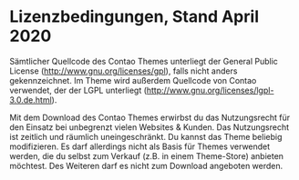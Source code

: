 # Lizenzbedingungen, Stand April 2020

Sämtlicher Quellcode des Contao Themes unterliegt der General Public License (http://www.gnu.org/licenses/gpl), falls nicht anders gekennzeichnet. Im Theme wird außerdem Quellcode von Contao verwendet, der der LGPL unterliegt (http://www.gnu.org/licenses/lgpl-3.0.de.html).

Mit dem Download des Contao Themes erwirbst du das Nutzungsrecht für den Einsatz bei unbegrenzt vielen Websites & Kunden. Das Nutzungsrecht ist zeitlich und räumlich uneingeschränkt. Du kannst das Theme beliebig modifizieren. Es darf allerdings nicht als Basis für Themes verwendet werden, die du selbst zum Verkauf (z.B. in einem Theme-Store) anbieten möchtest. Des Weiteren darf es nicht zum Download angeboten werden.
